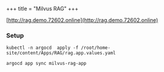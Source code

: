 +++
title = "Milvus RAG"
+++

[http://rag.demo.72602.online](http://rag.demo.72602.online)

### Setup
```shell
kubectl -n argocd  apply -f /root/home-site/content/Apps/RAG/rag.app.values.yaml
```

```shell
argocd app sync milvus-rag-app
```